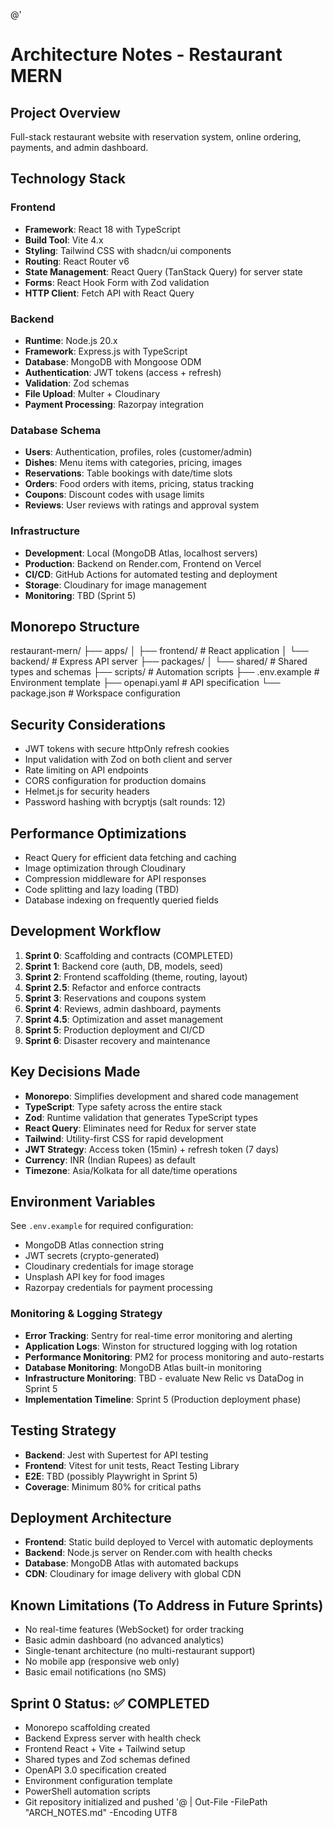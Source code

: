 @'
# Architecture Notes - Restaurant MERN

## Project Overview
Full-stack restaurant website with reservation system, online ordering, payments, and admin dashboard.

## Technology Stack

### Frontend
- **Framework**: React 18 with TypeScript
- **Build Tool**: Vite 4.x
- **Styling**: Tailwind CSS with shadcn/ui components
- **Routing**: React Router v6
- **State Management**: React Query (TanStack Query) for server state
- **Forms**: React Hook Form with Zod validation
- **HTTP Client**: Fetch API with React Query

### Backend
- **Runtime**: Node.js 20.x
- **Framework**: Express.js with TypeScript
- **Database**: MongoDB with Mongoose ODM
- **Authentication**: JWT tokens (access + refresh)
- **Validation**: Zod schemas
- **File Upload**: Multer + Cloudinary
- **Payment Processing**: Razorpay integration

### Database Schema
- **Users**: Authentication, profiles, roles (customer/admin)
- **Dishes**: Menu items with categories, pricing, images
- **Reservations**: Table bookings with date/time slots
- **Orders**: Food orders with items, pricing, status tracking
- **Coupons**: Discount codes with usage limits
- **Reviews**: User reviews with ratings and approval system

### Infrastructure
- **Development**: Local (MongoDB Atlas, localhost servers)
- **Production**: Backend on Render.com, Frontend on Vercel
- **CI/CD**: GitHub Actions for automated testing and deployment
- **Storage**: Cloudinary for image management
- **Monitoring**: TBD (Sprint 5)

## Monorepo Structure
restaurant-mern/
├── apps/
│ ├── frontend/ # React application
│ └── backend/ # Express API server
├── packages/
│ └── shared/ # Shared types and schemas
├── scripts/ # Automation scripts
├── .env.example # Environment template
├── openapi.yaml # API specification
└── package.json # Workspace configuration


## Security Considerations
- JWT tokens with secure httpOnly refresh cookies
- Input validation with Zod on both client and server
- Rate limiting on API endpoints
- CORS configuration for production domains
- Helmet.js for security headers
- Password hashing with bcryptjs (salt rounds: 12)

## Performance Optimizations
- React Query for efficient data fetching and caching
- Image optimization through Cloudinary
- Compression middleware for API responses
- Code splitting and lazy loading (TBD)
- Database indexing on frequently queried fields

## Development Workflow
1. **Sprint 0**: Scaffolding and contracts (COMPLETED)
2. **Sprint 1**: Backend core (auth, DB, models, seed)
3. **Sprint 2**: Frontend scaffolding (theme, routing, layout)
4. **Sprint 2.5**: Refactor and enforce contracts
5. **Sprint 3**: Reservations and coupons system
6. **Sprint 4**: Reviews, admin dashboard, payments
7. **Sprint 4.5**: Optimization and asset management
8. **Sprint 5**: Production deployment and CI/CD
9. **Sprint 6**: Disaster recovery and maintenance

## Key Decisions Made
- **Monorepo**: Simplifies development and shared code management
- **TypeScript**: Type safety across the entire stack
- **Zod**: Runtime validation that generates TypeScript types
- **React Query**: Eliminates need for Redux for server state
- **Tailwind**: Utility-first CSS for rapid development
- **JWT Strategy**: Access token (15min) + refresh token (7 days)
- **Currency**: INR (Indian Rupees) as default
- **Timezone**: Asia/Kolkata for all date/time operations

## Environment Variables
See `.env.example` for required configuration:
- MongoDB Atlas connection string
- JWT secrets (crypto-generated)
- Cloudinary credentials for image storage
- Unsplash API key for food images
- Razorpay credentials for payment processing

### Monitoring & Logging Strategy
- **Error Tracking**: Sentry for real-time error monitoring and alerting
- **Application Logs**: Winston for structured logging with log rotation
- **Performance Monitoring**: PM2 for process monitoring and auto-restarts  
- **Database Monitoring**: MongoDB Atlas built-in monitoring
- **Infrastructure Monitoring**: TBD - evaluate New Relic vs DataDog in Sprint 5
- **Implementation Timeline**: Sprint 5 (Production deployment phase)

## Testing Strategy
- **Backend**: Jest with Supertest for API testing
- **Frontend**: Vitest for unit tests, React Testing Library
- **E2E**: TBD (possibly Playwright in Sprint 5)
- **Coverage**: Minimum 80% for critical paths

## Deployment Architecture
- **Frontend**: Static build deployed to Vercel with automatic deployments
- **Backend**: Node.js server on Render.com with health checks
- **Database**: MongoDB Atlas with automated backups
- **CDN**: Cloudinary for image delivery with global CDN

## Known Limitations (To Address in Future Sprints)
- No real-time features (WebSocket) for order tracking
- Basic admin dashboard (no advanced analytics)
- Single-tenant architecture (no multi-restaurant support)
- No mobile app (responsive web only)
- Basic email notifications (no SMS)

## Sprint 0 Status: ✅ COMPLETED
- Monorepo scaffolding created
- Backend Express server with health check
- Frontend React + Vite + Tailwind setup
- Shared types and Zod schemas defined
- OpenAPI 3.0 specification created
- Environment configuration template
- PowerShell automation scripts
- Git repository initialized and pushed
'@ | Out-File -FilePath "ARCH_NOTES.md" -Encoding UTF8
